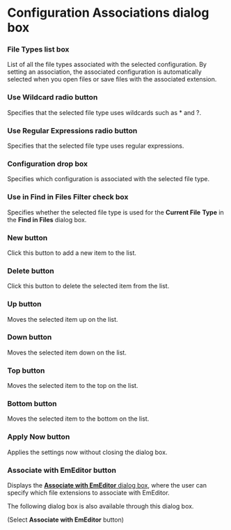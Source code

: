 # Configuration Associations dialog box

### File Types list box

List of all the file types associated with the selected configuration. By setting an association, the associated configuration is automatically selected when you open files or save files with the associated extension.

### Use Wildcard radio button

Specifies that the selected file type uses wildcards such as \* and ?.

### Use Regular Expressions radio button

Specifies that the selected file type uses regular expressions.

### Configuration drop box

Specifies which configuration is associated with the selected file type.

### Use in Find in Files Filter check box

Specifies whether the selected file type is used for the **Current File**
**Type** in the **Find in Files** dialog box.

### New button

Click this button to add a new item to the list.

### Delete button

Click this button to delete the selected item from the list.

### Up button

Moves the selected item up on the list.

### Down button

Moves the selected item down on the list.

### Top button

Moves the selected item to the top on the list.

### Bottom button

Moves the selected item to the bottom on the list.

### Apply Now button

Applies the settings now without closing the dialog box.

### Associate with EmEditor button

Displays the
[**Associate with EmEditor** dialog box](../../dlg/file_associate/index), where the user can specify which file extensions to associate with EmEditor.

The following dialog box is also available through this dialog box.

(Select **Associate with EmEditor** button)


